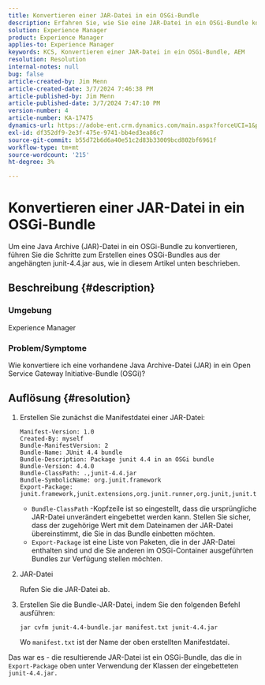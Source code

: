 ```yaml
---
title: Konvertieren einer JAR-Datei in ein OSGi-Bundle
description: Erfahren Sie, wie Sie eine JAR-Datei in ein OSGi-Bundle konvertieren. Gehen Sie wie im Beispiel vor, um ein OSGi-Bundle aus der angehängten junit-4.4.jar zu erstellen.
solution: Experience Manager
product: Experience Manager
applies-to: Experience Manager
keywords: KCS, Konvertieren einer JAR-Datei in ein OSGi-Bundle, AEM
resolution: Resolution
internal-notes: null
bug: false
article-created-by: Jim Menn
article-created-date: 3/7/2024 7:46:38 PM
article-published-by: Jim Menn
article-published-date: 3/7/2024 7:47:10 PM
version-number: 4
article-number: KA-17475
dynamics-url: https://adobe-ent.crm.dynamics.com/main.aspx?forceUCI=1&pagetype=entityrecord&etn=knowledgearticle&id=93faf665-bbdc-ee11-904d-6045bd006268
exl-id: df352df9-2e3f-475e-9741-bb4ed3ea86c7
source-git-commit: b55d72b6d6a40e51c2d83b33009bcd802bf6961f
workflow-type: tm+mt
source-wordcount: '215'
ht-degree: 3%

---
```


# Konvertieren einer JAR-Datei in ein OSGi-Bundle


Um eine Java Archive (JAR)-Datei in ein OSGi-Bundle zu konvertieren, führen Sie die Schritte zum Erstellen eines OSGi-Bundles aus der angehängten junit-4.4.jar aus, wie in diesem Artikel unten beschrieben.

## Beschreibung {#description}


### <b>Umgebung</b>

Experience Manager

### <b>Problem/Symptome</b>

Wie konvertiere ich eine vorhandene Java Archive-Datei (JAR) in ein Open Service Gateway Initiative-Bundle (OSGi)?


## Auflösung {#resolution}


1. Erstellen Sie zunächst die Manifestdatei einer JAR-Datei:


   ```
   Manifest-Version: 1.0
   Created-By: myself
   Bundle-ManifestVersion: 2
   Bundle-Name: JUnit 4.4 bundle
   Bundle-Description: Package junit 4.4 in an OSGi bundle
   Bundle-Version: 4.4.0
   Bundle-ClassPath: .,junit-4.4.jar
   Bundle-SymbolicName: org.junit.framework
   Export-Package: junit.framework,junit.extensions,org.junit.runner,org.junit,junit.textui
   ```


   - `Bundle-ClassPath` -Kopfzeile ist so eingestellt, dass die ursprüngliche JAR-Datei unverändert eingebettet werden kann. Stellen Sie sicher, dass der zugehörige Wert mit dem Dateinamen der JAR-Datei übereinstimmt, die Sie in das Bundle einbetten möchten.
   - `Export-Package` ist eine Liste von Paketen, die in der JAR-Datei enthalten sind und die Sie anderen im OSGi-Container ausgeführten Bundles zur Verfügung stellen möchten.

1. JAR-Datei

   Rufen Sie die JAR-Datei ab.

1. Erstellen Sie die Bundle-JAR-Datei, indem Sie den folgenden Befehl ausführen:


   ```
   jar cvfm junit-4.4-bundle.jar manifest.txt junit-4.4.jar
   ```

   Wo `manifest.txt` ist der Name der oben erstellten Manifestdatei.


Das war es - die resultierende JAR-Datei ist ein OSGi-Bundle, das die in `Export-Package` oben unter Verwendung der Klassen der eingebetteten `junit-4.4.jar.`

